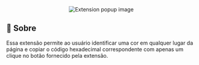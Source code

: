 
<div align="center">
<img  title="Extension popup image" src="https://cdn.discordapp.com/attachments/958946333027348510/1111874008154132540/image.png" alt="Extension popup image"  />
</div>

## **📌** Sobre

 Essa extensão permite ao usuário identificar uma cor em qualquer lugar da página e copiar o código hexadecimal correspondente com apenas um clique no botão fornecido pela extensão.
